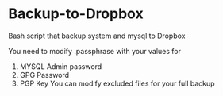 # Backup-to-Dropbox
Bash script that backup system and mysql to Dropbox 

You need to modify .passphrase with your values for 
  
  1. MYSQL Admin password
  2. GPG Password
  3. PGP Key
You can modify excluded files for your full backup
